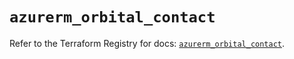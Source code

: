 # `azurerm_orbital_contact`

Refer to the Terraform Registry for docs: [`azurerm_orbital_contact`](https://registry.terraform.io/providers/hashicorp/azurerm/3.99.0/docs/resources/orbital_contact).
